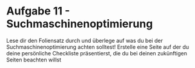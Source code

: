 # Aufgabe 11 - Suchmaschinenoptimierung

Lese dir den Foliensatz durch und überlege auf was du bei der Suchmaschinenoptimierung achten solltest!
Erstelle eine Seite auf der du deine persönliche Checkliste präsentierst, die du bei deinen zukünftigen Seiten beachten willst
